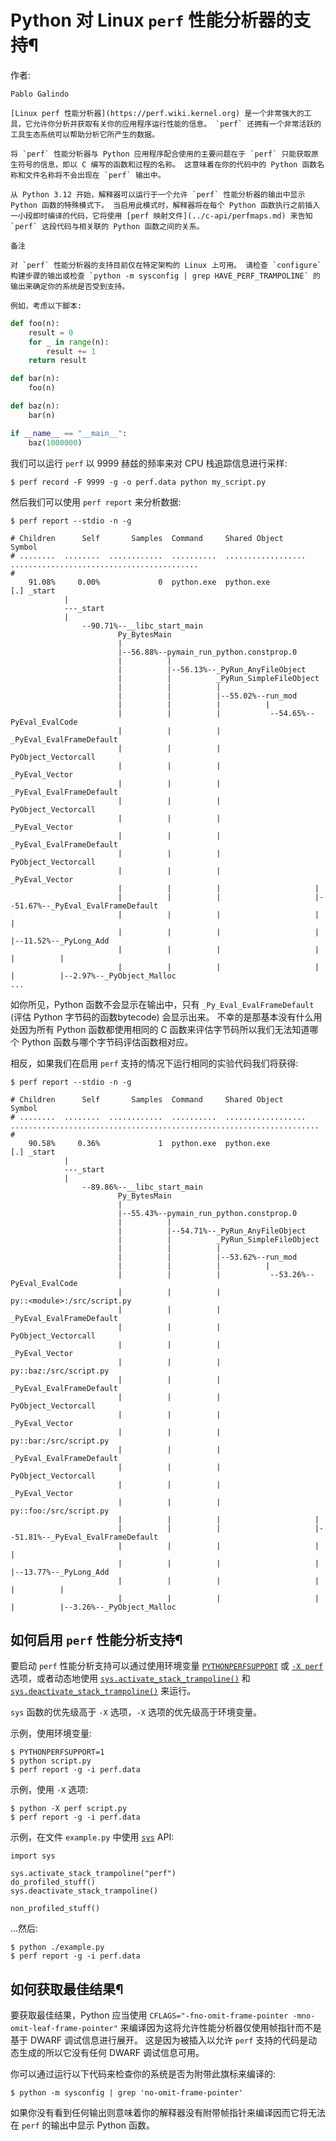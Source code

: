 # Python 对 Linux `perf` 性能分析器的支持¶

作者:

    

~~~
Pablo Galindo

[Linux perf 性能分析器](https://perf.wiki.kernel.org) 是一个非常强大的工具，它允许你分析并获取有关你的应用程序运行性能的信息。 `perf` 还拥有一个非常活跃的工具生态系统可以帮助分析它所产生的数据。

将 `perf` 性能分析器与 Python 应用程序配合使用的主要问题在于 `perf` 只能获取原生符号的信息，即以 C 编写的函数和过程的名称。 这意味着在你的代码中的 Python 函数名称和文件名称将不会出现在 `perf` 输出中。

从 Python 3.12 开始，解释器可以运行于一个允许 `perf` 性能分析器的输出中显示 Python 函数的特殊模式下。 当启用此模式时，解释器将在每个 Python 函数执行之前插入一小段即时编译的代码，它将使用 [perf 映射文件](../c-api/perfmaps.md) 来告知 `perf` 这段代码与相关联的 Python 函数之间的关系。

备注

对 `perf` 性能分析器的支持目前仅在特定架构的 Linux 上可用。 请检查 `configure` 构建步骤的输出或检查 `python -m sysconfig | grep HAVE_PERF_TRAMPOLINE` 的输出来确定你的系统是否受到支持。

例如，考虑以下脚本:
~~~
    
    
~~~python
def foo(n):
    result = 0
    for _ in range(n):
        result += 1
    return result

def bar(n):
    foo(n)

def baz(n):
    bar(n)

if __name__ == "__main__":
    baz(1000000)
~~~

我们可以运行 `perf` 以 9999 赫兹的频率来对 CPU 栈追踪信息进行采样:

    
    
~~~
$ perf record -F 9999 -g -o perf.data python my_script.py
~~~

然后我们可以使用 `perf report` 来分析数据:

    
    
~~~
$ perf report --stdio -n -g

# Children      Self       Samples  Command     Shared Object       Symbol
# ........  ........  ............  ..........  ..................  ..........................................
#
    91.08%     0.00%             0  python.exe  python.exe          [.] _start
            |
            ---_start
            |
                --90.71%--__libc_start_main
                        Py_BytesMain
                        |
                        |--56.88%--pymain_run_python.constprop.0
                        |          |
                        |          |--56.13%--_PyRun_AnyFileObject
                        |          |          _PyRun_SimpleFileObject
                        |          |          |
                        |          |          |--55.02%--run_mod
                        |          |          |          |
                        |          |          |           --54.65%--PyEval_EvalCode
                        |          |          |                     _PyEval_EvalFrameDefault
                        |          |          |                     PyObject_Vectorcall
                        |          |          |                     _PyEval_Vector
                        |          |          |                     _PyEval_EvalFrameDefault
                        |          |          |                     PyObject_Vectorcall
                        |          |          |                     _PyEval_Vector
                        |          |          |                     _PyEval_EvalFrameDefault
                        |          |          |                     PyObject_Vectorcall
                        |          |          |                     _PyEval_Vector
                        |          |          |                     |
                        |          |          |                     |--51.67%--_PyEval_EvalFrameDefault
                        |          |          |                     |          |
                        |          |          |                     |          |--11.52%--_PyLong_Add
                        |          |          |                     |          |          |
                        |          |          |                     |          |          |--2.97%--_PyObject_Malloc
...
~~~

如你所见，Python 函数不会显示在输出中，只有 `_Py_Eval_EvalFrameDefault` (评估 Python 字节码的函数bytecode) 会显示出来。 不幸的是那基本没有什么用处因为所有 Python 函数都使用相同的 C 函数来评估字节码所以我们无法知道哪个 Python 函数与哪个字节码评估函数相对应。

相反，如果我们在启用 `perf` 支持的情况下运行相同的实验代码我们将获得:

    
    
~~~
$ perf report --stdio -n -g

# Children      Self       Samples  Command     Shared Object       Symbol
# ........  ........  ............  ..........  ..................  .....................................................................
#
    90.58%     0.36%             1  python.exe  python.exe          [.] _start
            |
            ---_start
            |
                --89.86%--__libc_start_main
                        Py_BytesMain
                        |
                        |--55.43%--pymain_run_python.constprop.0
                        |          |
                        |          |--54.71%--_PyRun_AnyFileObject
                        |          |          _PyRun_SimpleFileObject
                        |          |          |
                        |          |          |--53.62%--run_mod
                        |          |          |          |
                        |          |          |           --53.26%--PyEval_EvalCode
                        |          |          |                     py::<module>:/src/script.py
                        |          |          |                     _PyEval_EvalFrameDefault
                        |          |          |                     PyObject_Vectorcall
                        |          |          |                     _PyEval_Vector
                        |          |          |                     py::baz:/src/script.py
                        |          |          |                     _PyEval_EvalFrameDefault
                        |          |          |                     PyObject_Vectorcall
                        |          |          |                     _PyEval_Vector
                        |          |          |                     py::bar:/src/script.py
                        |          |          |                     _PyEval_EvalFrameDefault
                        |          |          |                     PyObject_Vectorcall
                        |          |          |                     _PyEval_Vector
                        |          |          |                     py::foo:/src/script.py
                        |          |          |                     |
                        |          |          |                     |--51.81%--_PyEval_EvalFrameDefault
                        |          |          |                     |          |
                        |          |          |                     |          |--13.77%--_PyLong_Add
                        |          |          |                     |          |          |
                        |          |          |                     |          |          |--3.26%--_PyObject_Malloc
~~~

## 如何启用 `perf` 性能分析支持¶

要启动 `perf` 性能分析支持可以通过使用环境变量 [`PYTHONPERFSUPPORT`](../using/cmdline.md#envvar-PYTHONPERFSUPPORT) 或 [`-X perf`](../using/cmdline.md#cmdoption-X) 选项，或者动态地使用 [`sys.activate_stack_trampoline()`](../library/sys.md#sys.activate_stack_trampoline "sys.activate_stack_trampoline") 和 [`sys.deactivate_stack_trampoline()`](../library/sys.md#sys.deactivate_stack_trampoline "sys.deactivate_stack_trampoline") 来运行。

`sys` 函数的优先级高于 `-X` 选项，`-X` 选项的优先级高于环境变量。

示例，使用环境变量:

    
    
~~~
$ PYTHONPERFSUPPORT=1
$ python script.py
$ perf report -g -i perf.data
~~~

示例，使用 `-X` 选项:

    
    
~~~
$ python -X perf script.py
$ perf report -g -i perf.data
~~~

示例，在文件 `example.py` 中使用 [`sys`](../library/sys.md#module-sys "sys: Access system-specific parameters and functions.") API:

    
    
~~~
import sys

sys.activate_stack_trampoline("perf")
do_profiled_stuff()
sys.deactivate_stack_trampoline()

non_profiled_stuff()
~~~

...然后:

    
    
~~~
$ python ./example.py
$ perf report -g -i perf.data
~~~

## 如何获取最佳结果¶

要获取最佳结果，Python 应当使用 `CFLAGS="-fno-omit-frame-pointer -mno-omit-leaf-frame-pointer"` 来编译因为这将允许性能分析器仅使用帧指针而不是基于 DWARF 调试信息进行展开。 这是因为被插入以允许 `perf` 支持的代码是动态生成的所以它没有任何 DWARF 调试信息可用。

你可以通过运行以下代码来检查你的系统是否为附带此旗标来编译的:

    
    
~~~
$ python -m sysconfig | grep 'no-omit-frame-pointer'
~~~

如果你没有看到任何输出则意味着你的解释器没有附带帧指针来编译因而它将无法在 `perf` 的输出中显示 Python 函数。

